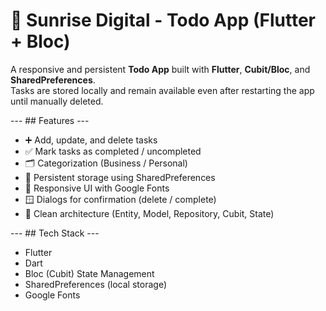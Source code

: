  # 📝 Sunrise Digital - Todo App (Flutter + Bloc)

A responsive and persistent **Todo App** built with **Flutter**, **Cubit/Bloc**, and **SharedPreferences**.  
Tasks are stored locally and remain available even after restarting the app until manually deleted.

--- ##  Features ---

- ➕ Add, update, and delete tasks  
- ✅ Mark tasks as completed / uncompleted  
- 🗂 Categorization (Business / Personal)  
- 💾 Persistent storage using SharedPreferences  
- 📱 Responsive UI with Google Fonts  
- 🪟 Dialogs for confirmation (delete / complete)  
- 🧩 Clean architecture (Entity, Model, Repository, Cubit, State)  

--- ##  Tech Stack ---

- Flutter 
- Dart  
- Bloc (Cubit) State Management  
- SharedPreferences (local storage)  
- Google Fonts  
